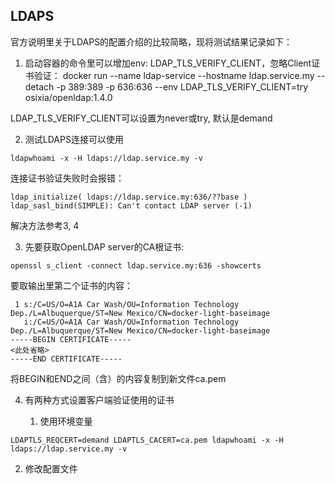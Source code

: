 ## LDAPS
官方说明里关于LDAPS的配置介绍的比较简略，现将测试结果记录如下：

1. 启动容器的命令里可以增加env: LDAP_TLS_VERIFY_CLIENT，忽略Client证书验证：
docker run --name ldap-service --hostname ldap.service.my --detach -p 389:389 -p 636:636 --env LDAP_TLS_VERIFY_CLIENT=try osixia/openldap:1.4.0

LDAP_TLS_VERIFY_CLIENT可以设置为never或try, 默认是demand

2. 测试LDAPS连接可以使用
```
ldapwhoami -x -H ldaps://ldap.service.my -v
```
连接证书验证失败时会报错：
```
ldap_initialize( ldaps://ldap.service.my:636/??base )
ldap_sasl_bind(SIMPLE): Can't contact LDAP server (-1)
```
解决方法参考3, 4

3. 先要获取OpenLDAP server的CA根证书:
```
openssl s_client -connect ldap.service.my:636 -showcerts
```

要取输出里第二个证书的内容：
```
 1 s:/C=US/O=A1A Car Wash/OU=Information Technology Dep./L=Albuquerque/ST=New Mexico/CN=docker-light-baseimage
   i:/C=US/O=A1A Car Wash/OU=Information Technology Dep./L=Albuquerque/ST=New Mexico/CN=docker-light-baseimage
-----BEGIN CERTIFICATE-----
<此处省略>
-----END CERTIFICATE-----
```

将BEGIN和END之间（含）的内容复制到新文件ca.pem

4. 有两种方式设置客户端验证使用的证书

   1) 使用环境变量
```
LDAPTLS_REQCERT=demand LDAPTLS_CACERT=ca.pem ldapwhoami -x -H ldaps://ldap.service.my -v
```

   2) 修改配置文件
